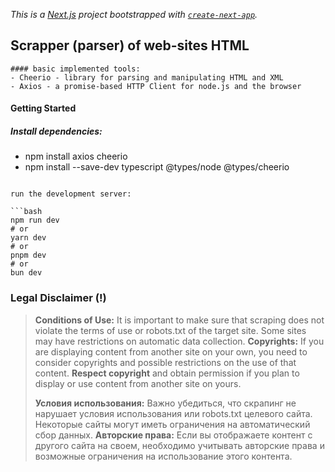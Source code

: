*This is a [Next.js](https://nextjs.org/) project bootstrapped with [`create-next-app`](https://github.com/vercel/next.js/tree/canary/packages/create-next-app).*


## Scrapper (parser) of web-sites HTML

```
#### basic implemented tools:
- Cheerio - library for parsing and manipulating HTML and XML
- Axios - a promise-based HTTP Client for node.js and the browser
```

#### Getting Started

##### Install dependencies:
- npm install axios cheerio
- npm install --save-dev typescript @types/node @types/cheerio

```

run the development server:

```bash
npm run dev
# or
yarn dev
# or
pnpm dev
# or
bun dev
```

### Legal Disclaimer (!)
> **Conditions of Use:** It is important to make sure that scraping does not violate the terms of use or robots.txt of the target site. 
> Some sites may have restrictions on automatic data collection.
> **Copyrights:** If you are displaying content from another site on your own, you need to consider copyrights and possible 
> restrictions on the use of that content.
> **Respect copyright** and obtain permission if you plan to display or use content from another site on yours.
>
>
> **Условия использования:** Важно убедиться, что скрапинг не нарушает условия использования или robots.txt целевого сайта. Некоторые 
> сайты могут иметь ограничения на автоматический сбор данных.
> **Авторские права:** Если вы отображаете контент с другого сайта на своем, необходимо учитывать авторские права и возможные ограничения 
> на использование этого контента.

